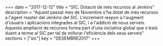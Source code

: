 +++
date        = "2017-12-12"
title       = "SIC. Dotació de més recursos al Jenkins"
description = "Aquest passat mes de Novembre s'ha dotat de més recursos a l'agent master del Jenkins del SIC. L'increment respon a l'augment d'usuaris i aplicacions integrades al SIC, i a l'addició de nous serveis. Aquesta ampliació de recursos forma part d'una iniciativa global que s'està duent a terme al SIC per tal de millorar l'eficiència dels seus serveis"
sections    = ["sic"]
key         = "DESEMBRE2017"
+++
